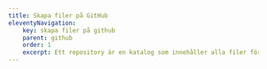 ```yaml
---
title: Skapa filer på GitHub
eleventyNavigation:
    key: skapa filer på github
    parent: github
    order: 1
    excerpt: Ett repository är en katalog som innehåller alla filer för ett projekt.
---
```


